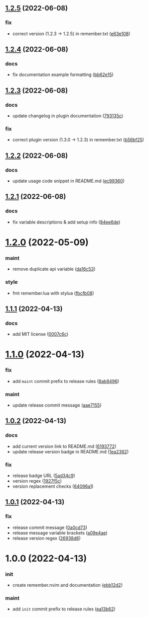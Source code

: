 ## [1.2.5](https://github.com/vladdoster/remember.nvim/compare/v1.2.4...v1.2.5) (2022-06-08)


### fix

* correct version (1.2.3 -> 1.2.5) in remember.txt ([e63e108](https://github.com/vladdoster/remember.nvim/commit/e63e1088150aaf3180035eb1efabb1bc4b8dfc6e))

## [1.2.4](https://github.com/vladdoster/remember.nvim/compare/v1.2.3...v1.2.4) (2022-06-08)


### docs

* fix documentation example formatting ([bb62e15](https://github.com/vladdoster/remember.nvim/commit/bb62e1585733063fa9ad9790e1678ff364c1f5ce))

## [1.2.3](https://github.com/vladdoster/remember.nvim/compare/v1.2.2...v1.2.3) (2022-06-08)


### docs

* update changelog in plugin documentation ([793135c](https://github.com/vladdoster/remember.nvim/commit/793135c42b238ec08ffb08c69c3d7551ea944109))

### fix

* correct plugin version (1.3.0 -> 1.2.3) in remember.txt ([b56bf25](https://github.com/vladdoster/remember.nvim/commit/b56bf25bddbbb8876678476d04e91ec6eaf8a871))

## [1.2.2](https://github.com/vladdoster/remember.nvim/compare/v1.2.1...v1.2.2) (2022-06-08)


### docs

* update usage code snippet in README.md  ([ec99360](https://github.com/vladdoster/remember.nvim/commit/ec993607c4b32a3b28ac3e266fd782fe2cb10c55))

## [1.2.1](https://github.com/vladdoster/remember.nvim/compare/v1.2.0...v1.2.1) (2022-06-08)


### docs

* fix variable descriptions & add setup info ([84ee6de](https://github.com/vladdoster/remember.nvim/commit/84ee6de56b256ae4fdf6a9a0881161f2deb40987))

# [1.2.0](https://github.com/vladdoster/remember.nvim/compare/v1.1.1...v1.2.0) (2022-05-09)


### maint

* remove duplicate api variable ([da16c53](https://github.com/vladdoster/remember.nvim/commit/da16c53a918232415390a99db51a4e9726203662))

### style

* fmt remember.lua with stylua ([fbcfb08](https://github.com/vladdoster/remember.nvim/commit/fbcfb08646349fb5e15e4d6aeac67d3edf69da8e))

## [1.1.1](https://github.com/vladdoster/remember.nvim/compare/v1.1.0...v1.1.1) (2022-04-13)


### docs

* add MIT license ([0007c6c](https://github.com/vladdoster/remember.nvim/commit/0007c6c8721f5c3abfb0309fa3f3f51362dcc742))

# [1.1.0](https://github.com/vladdoster/remember.nvim/compare/v1.0.2...v1.1.0) (2022-04-13)


### fix

* add `maint` commit prefix to release rules ([8ab8496](https://github.com/vladdoster/remember.nvim/commit/8ab8496da38747479ca9a2608982bcb7f8ab2b56))

### maint

* update release commit message ([aae7155](https://github.com/vladdoster/remember.nvim/commit/aae7155459c1714673999bf98a680a6b8de66002))

## [1.0.2](https://github.com/vladdoster/remember.nvim/compare/v1.0.1...v1.0.2) (2022-04-13)


### docs

* add current version link to README.md ([6193772](https://github.com/vladdoster/remember.nvim/commit/619377285c0b90413c41aa5e4c525c91e7de4306))
* update release version badge in README.md ([1ea2362](https://github.com/vladdoster/remember.nvim/commit/1ea23622d7537981f6f370862eb0e5e3d80f4e5d))

### fix

* release badge URL ([5ad34c9](https://github.com/vladdoster/remember.nvim/commit/5ad34c9d01fd566d46095597762ae8a9be3fabd4))
* version regex ([1927f5c](https://github.com/vladdoster/remember.nvim/commit/1927f5c7cd6e8fa5e1ed5de25dfbf231a29689f9))
* version replacement checks ([64096a1](https://github.com/vladdoster/remember.nvim/commit/64096a135024540829ead8280f6a090798cab10f))

## [1.0.1](https://github.com/vladdoster/remember.nvim/compare/v1.0.0...v1.0.1) (2022-04-13)


### fix

* release commit message ([0a0cd73](https://github.com/vladdoster/remember.nvim/commit/0a0cd732267ba0d6d71536bbed06353bee89c159))
* release message variable brackets ([a09e4ae](https://github.com/vladdoster/remember.nvim/commit/a09e4ae47deae3dd3109b600543cdf689de44b64))
* release version regex ([26938d6](https://github.com/vladdoster/remember.nvim/commit/26938d61f5867efcd20540233b94f6d368c37892))

# 1.0.0 (2022-04-13)


### init

* create remember.nvim and documentation ([ebb12d2](https://github.com/vladdoster/remember.nvim/commit/ebb12d2ecb48b2e058bcb0ae532644819e6ede6f))

### maint

* add `init` commit prefix to release rules ([ea13b62](https://github.com/vladdoster/remember.nvim/commit/ea13b62fcf91a2bbf3bb4bd0bfec79b36ad02b48))
